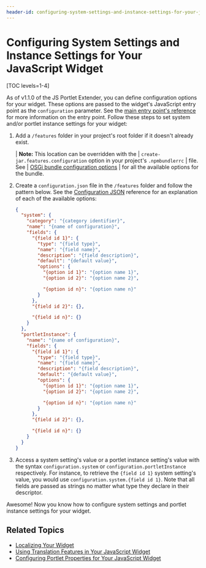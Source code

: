 ```yaml
---
header-id: configuring-system-settings-and-instance-settings-for-your-js-portlet
---
```


# Configuring System Settings and Instance Settings for Your JavaScript Widget

[TOC levels=1-4]

As of v1.1.0 of the JS Portlet Extender, you can define configuration options 
for your widget. These options are passed to the widget's JavaScript entry point 
as the `configuration` parameter. See the 
[main entry point's reference](/docs/7-1/reference/-/knowledge_base/r/understanding-the-js-portlet-extender-configuration#main-entry-point) 
for more information on the entry point. Follow these steps to set system and/or 
portlet instance settings for your widget:

1.  Add a `/features` folder in your project's root folder if it doesn't already 
    exist. 

    | **Note:** This location can be overridden with the
    | `create-jar.features.configuration` option in your project's `.npmbundlerrc`
    | file. See
    | [OSGi bundle configuration options](/docs/7-1/reference/-/knowledge_base/r/configuring-liferay-npm-bundler#osgi-bundle-creation-options)
    | for all the available options for the bundle.

2.  Create a `configuration.json` file in the `/features` folder and follow the 
    pattern below. See the [Configuration JSON](/docs/7-1/reference/-/knowledge_base/r/configuring-system-settings-for-osgi-bundles-created-with-the-bundler) 
    reference for an explanation of each of the available options:

    ```json
    {
      "system": {
        "category": "{category identifier}",
        "name": "{name of configuration}",
        "fields": {
          "{field id 1}": {
            "type": "{field type}",
            "name": "{field name}",
            "description": "{field description}",
            "default": "{default value}",
            "options": {
              "{option id 1}": "{option name 1}",
              "{option id 2}": "{option name 2}",

              "{option id n}": "{option name n}"
            }
          },
          "{field id 2}": {},

          "{field id n}": {}
        }
      },
      "portletInstance": {
        "name": "{name of configuration}",
        "fields": {
          "{field id 1}": {
            "type": "{field type}",
            "name": "{field name}",
            "description": "{field description}",
            "default": "{default value}",
            "options": {
              "{option id 1}": "{option name 1}",
              "{option id 2}": "{option name 2}",

              "{option id n}": "{option name n}"
            }
          },
          "{field id 2}": {},

          "{field id n}": {}
        }
      }
    }
    ```

3.  Access a system setting's value or a portlet instance setting's value with 
    the syntax `configuration.system` or `configuration.portletInstance` 
    respectively. For instance, to retrieve the `{field id 1}` system setting's 
    value, you would use `configuration.system.{field id 1}`. Note that all 
    fields are passed as strings no matter what type they declare in their 
    descriptor.

Awesome! Now you know how to configure system settings and portlet instance 
settings for your widget. 

## Related Topics

- [Localizing Your Widget](/docs/7-1/tutorials/-/knowledge_base/t/localizing-your-portlet)
- [Using Translation Features in Your JavaScript Widget](/docs/7-1/tutorials/-/knowledge_base/t/using-translation-features-in-your-portlet)
- [Configuring Portlet Properties for Your JavaScript Widget](/docs/7-1/tutorials/-/knowledge_base/t/configuring-portlet-properties-for-your-js-portlet)
